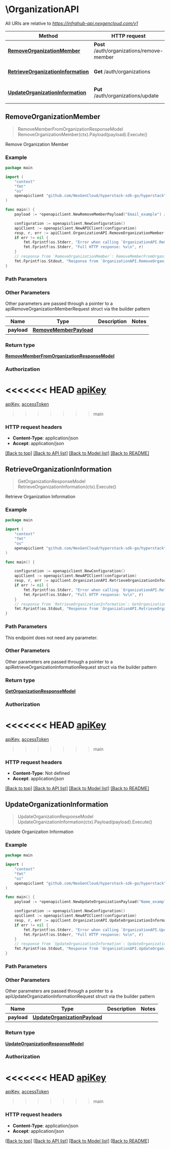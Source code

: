 # \OrganizationAPI

All URIs are relative to *https://infrahub-api.nexgencloud.com/v1*

Method | HTTP request | Description
------------- | ------------- | -------------
[**RemoveOrganizationMember**](OrganizationAPI.md#RemoveOrganizationMember) | **Post** /auth/organizations/remove-member | Remove Organization Member
[**RetrieveOrganizationInformation**](OrganizationAPI.md#RetrieveOrganizationInformation) | **Get** /auth/organizations | Retrieve Organization Information
[**UpdateOrganizationInformation**](OrganizationAPI.md#UpdateOrganizationInformation) | **Put** /auth/organizations/update | Update Organization Information



## RemoveOrganizationMember

> RemoveMemberFromOrganizationResponseModel RemoveOrganizationMember(ctx).Payload(payload).Execute()

Remove Organization Member



### Example

```go
package main

import (
	"context"
	"fmt"
	"os"
	openapiclient "github.com/NexGenCloud/hyperstack-sdk-go/hyperstack"
)

func main() {
	payload := *openapiclient.NewRemoveMemberPayload("Email_example") // RemoveMemberPayload | 

	configuration := openapiclient.NewConfiguration()
	apiClient := openapiclient.NewAPIClient(configuration)
	resp, r, err := apiClient.OrganizationAPI.RemoveOrganizationMember(context.Background()).Payload(payload).Execute()
	if err != nil {
		fmt.Fprintf(os.Stderr, "Error when calling `OrganizationAPI.RemoveOrganizationMember``: %v\n", err)
		fmt.Fprintf(os.Stderr, "Full HTTP response: %v\n", r)
	}
	// response from `RemoveOrganizationMember`: RemoveMemberFromOrganizationResponseModel
	fmt.Fprintf(os.Stdout, "Response from `OrganizationAPI.RemoveOrganizationMember`: %v\n", resp)
}
```

### Path Parameters



### Other Parameters

Other parameters are passed through a pointer to a apiRemoveOrganizationMemberRequest struct via the builder pattern


Name | Type | Description  | Notes
------------- | ------------- | ------------- | -------------
 **payload** | [**RemoveMemberPayload**](RemoveMemberPayload.md) |  | 

### Return type

[**RemoveMemberFromOrganizationResponseModel**](RemoveMemberFromOrganizationResponseModel.md)

### Authorization

<<<<<<< HEAD
[apiKey](../README.md#apiKey)
=======
[apiKey](../README.md#apiKey), [accessToken](../README.md#accessToken)
>>>>>>> main

### HTTP request headers

- **Content-Type**: application/json
- **Accept**: application/json

[[Back to top]](#) [[Back to API list]](../README.md#documentation-for-api-endpoints)
[[Back to Model list]](../README.md#documentation-for-models)
[[Back to README]](../README.md)


## RetrieveOrganizationInformation

> GetOrganizationResponseModel RetrieveOrganizationInformation(ctx).Execute()

Retrieve Organization Information



### Example

```go
package main

import (
	"context"
	"fmt"
	"os"
	openapiclient "github.com/NexGenCloud/hyperstack-sdk-go/hyperstack"
)

func main() {

	configuration := openapiclient.NewConfiguration()
	apiClient := openapiclient.NewAPIClient(configuration)
	resp, r, err := apiClient.OrganizationAPI.RetrieveOrganizationInformation(context.Background()).Execute()
	if err != nil {
		fmt.Fprintf(os.Stderr, "Error when calling `OrganizationAPI.RetrieveOrganizationInformation``: %v\n", err)
		fmt.Fprintf(os.Stderr, "Full HTTP response: %v\n", r)
	}
	// response from `RetrieveOrganizationInformation`: GetOrganizationResponseModel
	fmt.Fprintf(os.Stdout, "Response from `OrganizationAPI.RetrieveOrganizationInformation`: %v\n", resp)
}
```

### Path Parameters

This endpoint does not need any parameter.

### Other Parameters

Other parameters are passed through a pointer to a apiRetrieveOrganizationInformationRequest struct via the builder pattern


### Return type

[**GetOrganizationResponseModel**](GetOrganizationResponseModel.md)

### Authorization

<<<<<<< HEAD
[apiKey](../README.md#apiKey)
=======
[apiKey](../README.md#apiKey), [accessToken](../README.md#accessToken)
>>>>>>> main

### HTTP request headers

- **Content-Type**: Not defined
- **Accept**: application/json

[[Back to top]](#) [[Back to API list]](../README.md#documentation-for-api-endpoints)
[[Back to Model list]](../README.md#documentation-for-models)
[[Back to README]](../README.md)


## UpdateOrganizationInformation

> UpdateOrganizationResponseModel UpdateOrganizationInformation(ctx).Payload(payload).Execute()

Update Organization Information



### Example

```go
package main

import (
	"context"
	"fmt"
	"os"
	openapiclient "github.com/NexGenCloud/hyperstack-sdk-go/hyperstack"
)

func main() {
	payload := *openapiclient.NewUpdateOrganizationPayload("Name_example") // UpdateOrganizationPayload | 

	configuration := openapiclient.NewConfiguration()
	apiClient := openapiclient.NewAPIClient(configuration)
	resp, r, err := apiClient.OrganizationAPI.UpdateOrganizationInformation(context.Background()).Payload(payload).Execute()
	if err != nil {
		fmt.Fprintf(os.Stderr, "Error when calling `OrganizationAPI.UpdateOrganizationInformation``: %v\n", err)
		fmt.Fprintf(os.Stderr, "Full HTTP response: %v\n", r)
	}
	// response from `UpdateOrganizationInformation`: UpdateOrganizationResponseModel
	fmt.Fprintf(os.Stdout, "Response from `OrganizationAPI.UpdateOrganizationInformation`: %v\n", resp)
}
```

### Path Parameters



### Other Parameters

Other parameters are passed through a pointer to a apiUpdateOrganizationInformationRequest struct via the builder pattern


Name | Type | Description  | Notes
------------- | ------------- | ------------- | -------------
 **payload** | [**UpdateOrganizationPayload**](UpdateOrganizationPayload.md) |  | 

### Return type

[**UpdateOrganizationResponseModel**](UpdateOrganizationResponseModel.md)

### Authorization

<<<<<<< HEAD
[apiKey](../README.md#apiKey)
=======
[apiKey](../README.md#apiKey), [accessToken](../README.md#accessToken)
>>>>>>> main

### HTTP request headers

- **Content-Type**: application/json
- **Accept**: application/json

[[Back to top]](#) [[Back to API list]](../README.md#documentation-for-api-endpoints)
[[Back to Model list]](../README.md#documentation-for-models)
[[Back to README]](../README.md)

